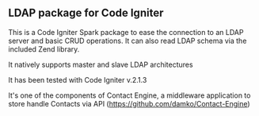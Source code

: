 ## LDAP package for Code Igniter

This is a Code Igniter Spark package to ease the connection to an LDAP server and basic CRUD operations. It can also read LDAP schema via the included Zend library.

It natively supports master and slave LDAP architectures

It has been tested with Code Igniter v.2.1.3

It's one of the components of Contact Engine, a middleware application to store handle Contacts via API
(https://github.com/damko/Contact-Engine)
